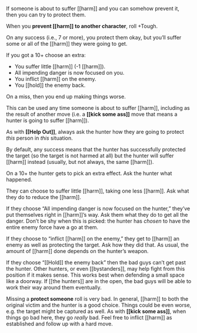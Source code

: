 
If someone is about to suffer [[harm]] and you can somehow prevent it, then you can try to protect them.

When you **prevent [[harm]] to another character**, roll +Tough.

On any success (i.e., 7 or more), you protect them okay, but you’ll suffer some or all of the [[harm]] they were going to get.

If you got a 10+ choose an extra:

- You suffer little [[harm]] (-1 [[harm]]).
- All impending danger is now focused on you.
- You inflict [[harm]] on the enemy.
- You [[hold]] the enemy back.

On a miss, then you end up making things worse.


This can be used any time someone is about to suffer [[harm]], including as the result of another move (i.e. a **[[kick some ass]]** move that means a hunter is going to suffer [[harm]]).

As with **[[Help Out]]**, always ask the hunter how they are going to protect *this* person in *this* situation.

By default, any success means that the hunter has successfully protected the target (so the target is not harmed at all) but the hunter will suffer [[harm]] instead (usually, but not always, the same [[harm]]).

On a 10+ the hunter gets to pick an extra effect. Ask the hunter what happened.

They can choose to suffer little [[harm]], taking one less [[harm]]. Ask what they do to reduce the [[harm]].

If they choose “All impending danger is now focused on the hunter,” they’ve put themselves right in [[harm]]’s way. Ask them what they do to get all the danger. Don’t be shy when this is picked: the hunter has *chosen* to have the entire enemy force have a go at them.

If they choose to “inflict [[harm]] on the enemy,” they get to [[harm]] an enemy as well as protecting the target. Ask how they did that. As usual, the amount of [[harm]] done depends on the hunter’s weapon.

If they choose “[[Hold]] the enemy back” then the bad guys can’t get past the hunter. Other hunters, or even [[bystanders]], may help fight from this position if it makes sense. This works best when defending a small space like a doorway. If [[the hunters]] are in the open, the bad guys will be able to work their way around them eventually.

Missing a **protect someone** roll is very bad. In general, [[harm]] to both the original victim and the hunter is a good choice. Things could be even worse, e.g. the target might be captured as well. As with **[[kick some ass]]**, when things go bad here, they go *really* bad. Feel free to inflict [[harm]] as established and follow up with a hard move.
